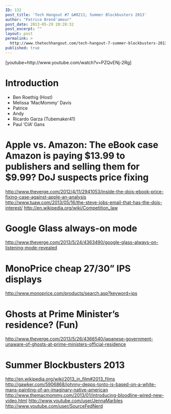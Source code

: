 ```yaml
---
ID: 132
post_title: 'Tech Hangout #7 &#8211; Summer Blockbusters 2013'
author: "Patrice Brend'amour"
post_date: 2013-05-29 20:28:32
post_excerpt: ""
layout: post
permalink: >
  http://www.thetechhangout.com/tech-hangout-7-summer-blockbusters-2013/
published: true
---
```

<p>[youtube=http://www.youtube.com/watch?v=PZQvENj-2Rg]</p>

<h1>Introduction</h1>

<ul>
<li>Ben Roethig (Host)</li>
<li>Melissa ‘MacMommy’ Davis</li>
<li>Patrice</li>
<li>Andy</li>
<li>Ricardo Garza (Tubemaker41)</li>
<li>Paul ‘CIA’ Gans</li>
</ul>

<h1>Apple vs. Amazon: The eBook case Amazon is paying $13.99 to publishers and selling them for $9.99? DoJ suspects price fixing</h1>

<p><a href="http://www.theverge.com/2012/4/11/2941053/inside-the-dojs-ebook-price-fixing-case-against-apple-an-analysis">http://www.theverge.com/2012/4/11/2941053/inside-the-dojs-ebook-price-fixing-case-against-apple-an-analysis</a> <a href="http://www.tuaw.com/2013/05/16/the-steve-jobs-email-that-has-the-dojs-interest/">http://www.tuaw.com/2013/05/16/the-steve-jobs-email-that-has-the-dojs-interest/</a> <a href="http://en.wikipedia.org/wiki/Competition_law">http://en.wikipedia.org/wiki/Competition_law</a></p>

<h1>Google Glass always-on mode</h1>

<p><a href="http://www.theverge.com/2013/5/24/4363490/google-glass-always-on-listening-mode-revealed">http://www.theverge.com/2013/5/24/4363490/google-glass-always-on-listening-mode-revealed</a></p>

<h1>MonoPrice cheap 27/30” IPS displays</h1>

<p><a href="http://www.monoprice.com/products/search.asp?keyword=ips">http://www.monoprice.com/products/search.asp?keyword=ips</a></p>

<h1>Ghosts at Prime Minister’s residence? (Fun)</h1>

<p><a href="http://www.theverge.com/2013/5/26/4366540/japanese-government-unaware-of-ghosts-at-prime-ministers-official-residence">http://www.theverge.com/2013/5/26/4366540/japanese-government-unaware-of-ghosts-at-prime-ministers-official-residence</a></p>

<h1>Summer Blockbusters 2013</h1>

<p><a href="http://en.wikipedia.org/wiki/2013_in_film#2013_films">http://en.wikipedia.org/wiki/2013&#95;in&#95;film#2013_films</a> <a href="http://gawker.com/5906868/johnny-depps-tonto-is-based-on-a-white-mans-painting-of-an-imaginary-native-american">http://gawker.com/5906868/johnny-depps-tonto-is-based-on-a-white-mans-painting-of-an-imaginary-native-american</a> <a href="http://www.themacmommy.com/2013/01/introducing-bloodline-wired-new-video.html">http://www.themacmommy.com/2013/01/introducing-bloodline-wired-new-video.html</a> <a href="http://www.youtube.com/user/JennaMarbles">http://www.youtube.com/user/JennaMarbles</a> <a href="http://www.youtube.com/user/SourceFedNerd">http://www.youtube.com/user/SourceFedNerd</a></p>
